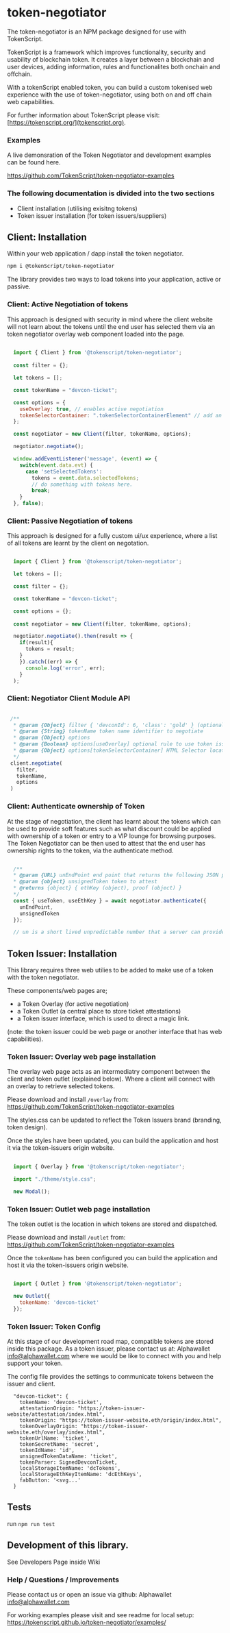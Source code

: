 # token-negotiator

The token-negotiator is an NPM package designed for use with TokenScript. 

TokenScript is a framework which improves functionality, security and usability of blockchain token. It creates a layer between a blockchain and user devices, adding information, rules and functionalites both onchain and offchain. 

With a tokenScript enabled token, you can build a custom tokenised web experience with the use of token-negotiator, using both on and off chain web capabilities.

For further information about TokenScript please visit: [https://tokenscript.org/](tokenscript.org).

### Examples

A live demonsration of the Token Negotiator and development examples can be found here.

https://github.com/TokenScript/token-negotiator-examples

### The following documentation is divided into the two sections

- Client installation (utilising exisitng tokens)
- Token issuer installation (for token issuers/suppliers)

## Client: Installation

Within your web application / dapp install the token negotiator.

```sh
npm i @tokenScript/token-negotiator
```

The library provides two ways to load tokens into your application, active or passive. 

### Client: Active Negotiation of tokens

This approach is designed with security in mind where the client website will not learn about the tokens
until the end user has selected them via an token negotiator overlay web component loaded into the page.

```javascript
  
  import { Client } from '@tokenscript/token-negotiator';
  
  const filter = {};

  let tokens = [];

  const tokenName = "devcon-ticket";

  const options = { 
    useOverlay: true, // enables active negotiation
    tokenSelectorContainer: ".tokenSelectorContainerElement" // add an element inside your app to load overlay within
  };

  const negotiator = new Client(filter, tokenName, options);

  negotiator.negotiate();

  window.addEventListener('message', (event) => {
    switch(event.data.evt) {
      case 'setSelectedTokens':
        tokens = event.data.selectedTokens;
        // do something with tokens here.
        break;
    }
  }, false);
```
### Client: Passive Negotiation of tokens

This approach is designed for a fully custom ui/ux experience, where a list of all tokens are learnt by the client on negotation. 

````javascript

  import { Client } from '@tokenscript/token-negotiator';

  let tokens = [];

  const filter = {};

  const tokenName = "devcon-ticket";

  const options = {};
  
  const negotiator = new Client(filter, tokenName, options);

  negotiator.negotiate().then(result => {
    if(result){
      tokens = result;
    }
    }).catch((err) => {
      console.log('error', err);
    }
  );

````

### Client: Negotiator Client Module API

````javascript

 /**
  * @param {Object} filter { 'devconId': 6, 'class': 'gold' } (optional rule to fiter tokens by keys and values - this acts as a simple filter where you cannot at this time filter many from the same key).
  * @param {String} tokenName token name identifier to negotiate 
  * @param {Object} options
  * @param {Boolean} options[useOverlay] optional rule to use token issuer overlay
  * @param {Object} options[tokenSelectorContainer] HTML Selector location to inject token issuer overlay when use overlay is set as true
  */
 client.negotiate(
   filter,
   tokenName,
   options
 )

````
### Client: Authenticate ownership of Token

At the stage of negotiation, the client has learnt about the tokens which can be used to provide soft features such as
what discount could be applied with ownership of a token or entry to a VIP lounge for browsing purposes. The Token Negotiator can be then used to attest that the end user has ownership rights to the token, via the authenticate method.

```javascript

  /**
  * @param {URL} unEndPoint end point that returns the following JSON payload { un: number, expiry: date } 
  * @param {object} unsignedToken token to attest
  * @returns {object} { ethKey (object), proof (object) }
  */
  const { useToken, useEthKey } = await negotiator.authenticate({ 
    unEndPoint, 
    unsignedToken 
  });

  // un is a short lived unpredictable number that a server can provide towards the authenticated use of a token.

```

## Token Issuer: Installation 

This library requires three web utilies to be added to make use of a token with the token negotiator. 

These components/web pages are;

- a Token Overlay (for active negotiation)
- a Token Outlet (a central place to store ticket attestations)
- a Token issuer interface, which is used to direct a magic link.

(note: the token issuer could be web page or another interface that has web capabilities).

### Token Issuer: Overlay web page installation

The overlay web page acts as an intermediatry component between the client and token outlet (explained below). Where a client will connect with an overlay to retrieve selected tokens.

Please download and install `/overlay` from:
https://github.com/TokenScript/token-negotiator-examples

The styles.css can be updated to reflect the Token Issuers brand (branding, token design).

Once the styles have been updated, you can build the application and host it via the token-issuers origin website. 

````javascript
  
  import { Overlay } from '@tokenscript/token-negotiator';

  import "./theme/style.css";

  new Modal();

````

### Token Issuer: Outlet web page installation 

The token outlet is the location in which tokens are stored and dispatched. 

Please download and install `/outlet` from:
https://github.com/TokenScript/token-negotiator-examples

Once the `tokenName` has been configured you can build the application and host it via the token-issuers origin website. 
 
````javascript

  import { Outlet } from '@tokenscript/token-negotiator';

  new Outlet({
    tokenName: 'devcon-ticket'
  });

````

### Token Issuer: Token Config

At this stage of our development road map, compatible tokens are stored inside this package. As a token issuer, please contact us at: Alphawallet <info@alphawallet.com>
where we would be like to connect with you and help support your token.

The config file provides the settings to communicate tokens between the issuer and client.

````
  "devcon-ticket": {
    tokenName: 'devcon-ticket',
    attestationOrigin: "https://token-issuer-website/attestation/index.html",
    tokenOrigin: "https://token-issuer-website.eth/origin/index.html",
    tokenOverlayOrigin: "https://token-issuer-website.eth/overlay/index.html",
    tokenUrlName: 'ticket',
    tokenSecretName: 'secret',
    tokenIdName: 'id',
    unsignedTokenDataName: 'ticket',
    tokenParser: SignedDevconTicket,
    localStorageItemName: 'dcTokens',
    localStorageEthKeyItemName: 'dcEthKeys',
    fabButton: '<svg...'
  }
````

## Tests

run `npm run test`

## Development of this library.

See Developers Page inside Wiki

### Help / Questions / Improvements

Please contact us or open an issue via github:
Alphawallet <info@alphawallet.com>

For working examples please visit and see readme for local setup:
https://tokenscript.github.io/token-negotiator/examples/

